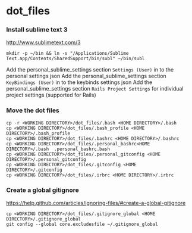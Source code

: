 dot_files
=========

### Install sublime text 3

http://www.sublimetext.com/3
```
mkdir -p ~/bin && ln -s "/Applications/Sublime Text.app/Contents/SharedSupport/bin/subl" ~/bin/subl
```

Add the personal_sublime_settings section `Settings (User)` in to the personal settings json
Add the personal_sublime_settings section `KeyBindings (User)` in to the keybinds settings json
Add the personal_sublime_settings section `Rails Project Settings` for individual project settings (supported for Rails)

### Move the dot files

```
cp -r <WORKING DIRECTORY>/dot_files/.bash <HOME DIRECTORY>/.bash
cp <WORKING DIRECTORY>/dot_files/.bash_profile <HOME DIRECTORY>/.bash_profile
cp <WORKING DIRECTORY>/dot_files/.bashrc <HOME DIRECTORY>/.bashrc
cp <WORKING DIRECTORY>/dot_files/.personal_bashrc<HOME DIRECTORY>/.bash  .personal_bashrc.bash
cp <WORKING DIRECTORY>/dot_files/.personal_gitconfig <HOME DIRECTORY>/.personal_gitconfig
cp <WORKING DIRECTORY>/dot_files/.gitconfig <HOME DIRECTORY>/.gitconfig
cp <WORKING DIRECTORY>/dot_files/.irbrc <HOME DIRECTORY>/.irbrc
```

### Create a global gitignore

https://help.github.com/articles/ignoring-files/#create-a-global-gitignore


```
cp <WORKING DIRECTORY>/dot_files/.gitignore_global <HOME DIRECTORY>/.gitignore_global
git config --global core.excludesfile ~/.gitignore_global
```
